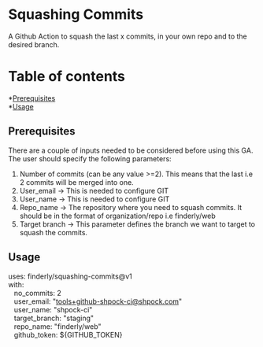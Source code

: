 Squashing Commits
=================

A Github Action to squash the last x commits, in your own repo and to the desired branch.

Table of contents
=================

*[Prerequisites](#prerequisites) \
*[Usage](#usage)

## Prerequisites

There are a couple of inputs needed to be considered before using this GA.
The user should specify the following parameters:
1.  Number of commits (can be any value >=2). This means that the last i.e 2 commits will be merged into one.
2. User_email -> This is needed to configure GIT
3. User_name -> This is needed to configure GIT
4. Repo_name -> The repository where you need to squash commits. It should be in the format of organization/repo i.e finderly/web
5. Target branch -> This parameter defines the branch we want to target to squash the commits.

## Usage

uses: finderly/squashing-commits@v1 \
with: \
   &nbsp;&nbsp; no_commits: 2 \
   &nbsp;&nbsp; user_email: "tools+github-shpock-ci@shpock.com" \
   &nbsp;&nbsp; user_name: "shpock-ci" \
   &nbsp;&nbsp; target_branch: "staging" \
   &nbsp;&nbsp; repo_name: "finderly/web" \
   &nbsp;&nbsp; github_token: ${GITHUB_TOKEN}